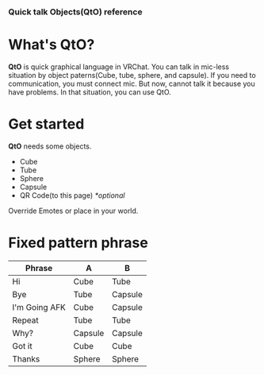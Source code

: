 ### Quick talk Objects(QtO) reference

What's QtO?
==
**QtO** is quick graphical language in VRChat.
You can talk in mic-less situation by object paterns(Cube, tube, sphere, and capsule).
If you need to communication, you must connect mic. But now, cannot talk it because you have problems.
In that situation, you can use QtO.

Get started
==
**QtO** needs some objects.
- Cube
- Tube
- Sphere
- Capsule
- QR Code(to this page) _**optional*_

Override Emotes or place in your world.

Fixed pattern phrase
==
Phrase | A | B
------------- | ------------- | -------------
Hi | Cube | Tube
Bye | Tube | Capsule
I'm Going AFK | Cube | Capsule
Repeat | Tube | Tube
Why? | Capsule | Capsule
Got it | Cube | Cube
Thanks | Sphere | Sphere
